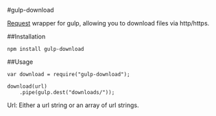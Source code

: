 #gulp-download

[Request](https://github.com/mikeal/request) wrapper for gulp, allowing you to download files via http/https.

##Installation

	npm install gulp-download
	
##Usage

	var download = require("gulp-download");
	
	download(url)
		.pipe(gulp.dest("downloads/"));
		
Url: Either a url string or an array of url strings.


